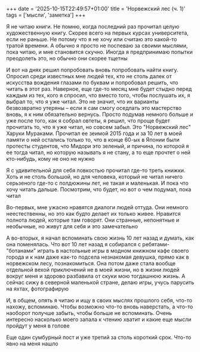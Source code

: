 +++
date = '2025-10-15T22:49:57+01:00'
title = 'Норвежский лес (ч. 1)'
tags = ['мысли', 'заметка']
+++

Я не читаю книги. Не помню, когда последний раз прочитал целую художественную книгу. Скорее всего на первых курсах университета, если не раньше. Не потому что я не хочу или считаю это какой-то тратой времени. А обычно я просто не поспеваю за своими мыслями, пока читаю, и мне становится скучно. Иногда я предпринимаю попытки преодолеть это, но обычно они скорее тщетны

И вот на днях решил попробовать вновь попробовать найти книгу. Опросил среди известных мне людей тех, кто не столь далек от искусства вождения глазами по буквам и попробовал решить, что читать в этот раз. Наверное, еще где-то месяц мне будет стыдно перед каждым из тех, кого я спросил, что вместо того, чтобы послушать их, я выбрал то, что я уже читал. Это не значит, что их варианты безвозвратно утеряны – если я сам смогу оседлать это мастерство вновь, я к ним обязательно вернусь. Просто подумав немного больше и уже после того, как я собрал овтеты, я решил, что проще будет прочитать то, что я уже читал, но совсем забыл. Это "Норвежский лес" Харуки Мураками. Прочитал ее зеимой 2015 года и за 10 лет в моей памяти о ней остались только то, что в конце 60-ых в Японии были протесты студентов, что Мидори это зеленый, и причина, по которой я ее тогда читал, но которую называть я не стану, а то еще прочтет о ней кто-нибудь, кому не оно не нужно

Я с удивительной для себя ловкостью прочитал где-то треть книжки. Хоть и не столь большой, но для человека, который не читал ничего серьзеного где-то с полдюжины лет, не такая и маленькая. И пока что хочу читать дальше. Посмотрим, что будет, но вот о чем подумал, пока читал

Во-первых, мне ужасно нравятся диалоги людей оттуда. Они немного неестественны, но это как будто делает их только живее. Нравится полнота людей, которые там говорят. Они странные, непонятные и необычные, но живут для себя и это замечательно

А во-вторых, я начал вспоминать свою жизнь 10 лет назад и думать, как она поменялась. Что вот 10 лет назад я собирался с ребятами-"ботанами" играть в настольные игры в модном книжном кафе своего города и к нам даже как-то подсела незнакомая девушка, прямо как в норвежском лесу, познакомиться. Она потом даже стала вообще отдельной вехой приключений не в моей жизни, но в жизни людей вокруг меня и здорово разбавила от скуки мою тогдашнюю жизнь. А сейчас сижу в северной маленькой стране, делаю игры, учусь парусить на яхтах, фотографирую

И, в общем, опять я читаю и ищу в своих мыслях прошлого себя, что-то нахожу, вспоминаю. Чтобы возможно что-то вновь наверстать, а что-то наоборот получше забыть, чтобы больше не вспоминать. Очень интересно насколько моего запала к чтению хватит и какие еще мысли пройдут у меня в голове

Еще один сумбурный пост и уже третий за столь короткий срок. Что-то явно на меня нашло
